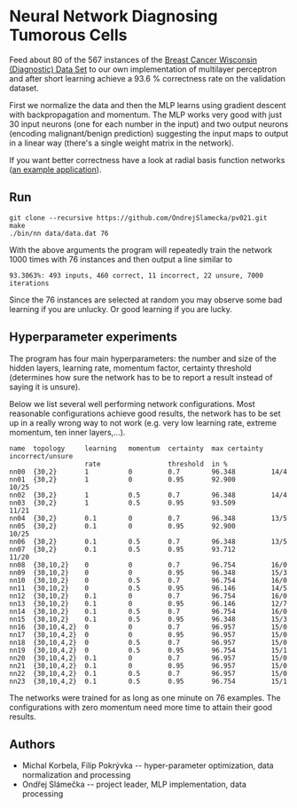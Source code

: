 Neural Network Diagnosing Tumorous Cells
========================================

Feed about 80 of the 567 instances of the
[Breast Cancer Wisconsin (Diagnostic) Data Set](http://archive.ics.uci.edu/ml/datasets/Breast+Cancer+Wisconsin+%28Diagnostic%29)
to our own implementation of multilayer perceptron and after short
learning achieve a 93.6 % correctness rate on the validation dataset.

First we normalize the data and then the MLP learns using gradient
descent with backpropagation and momentum. The MLP works very good with
just 30 input neurons (one for each number in the input) and two output
neurons (encoding malignant/benign prediction) suggesting the input maps
to output in a linear way (there's a single weight matrix in the
network).

If you want better correctness have a look at radial basis function
networks ([an example
application](http://www.acit2k.org/ACIT/2012Proceedings/13233.pdf)).


Run
---

    git clone --recursive https://github.com/OndrejSlamecka/pv021.git
    make
    ./bin/nn data/data.dat 76


With the above arguments the program will repeatedly train the network 1000 times with 76 instances and then output a line similar to

    93.3063%: 493 inputs, 460 correct, 11 incorrect, 22 unsure, 7000 iterations

Since the 76 instances are selected at random you may observe some bad
learning if you are unlucky. Or good learning if you are lucky.

Hyperparameter experiments
--------------------------

The program has four main hyperparameters: the number and size of the
hidden layers, learning rate, momentum factor, certainty threshold
(determines how sure the network has to be to report a result instead of
saying it is unsure).

Below we list several well performing network configurations. Most
reasonable configurations achieve good results, the network has to be
set up in a really wrong way to not work (e.g. very low learning rate,
extreme momentum, ten inner layers,...).

    name  topology     learning   momentum  certainty  max certainty  incorrect/unsure
                       rate                 threshold  in %
    nn00  {30,2}       1          0         0.7        96.348         14/4
    nn01  {30,2}       1          0         0.95       92.900         10/25
    nn02  {30,2}       1          0.5       0.7        96.348         14/4
    nn03  {30,2}       1          0.5       0.95       93.509         11/21
    nn04  {30,2}       0.1        0         0.7        96.348         13/5
    nn05  {30,2}       0.1        0         0.95       92.900         10/25
    nn06  {30,2}       0.1        0.5       0.7        96.348         13/5
    nn07  {30,2}       0.1        0.5       0.95       93.712         11/20
    nn08  {30,10,2}    0          0         0.7        96.754         16/0
    nn09  {30,10,2}    0          0         0.95       96.348         15/3
    nn10  {30,10,2}    0          0.5       0.7        96.754         16/0
    nn11  {30,10,2}    0          0.5       0.95       96.146         14/5
    nn12  {30,10,2}    0.1        0         0.7        96.754         16/0
    nn13  {30,10,2}    0.1        0         0.95       96.146         12/7
    nn14  {30,10,2}    0.1        0.5       0.7        96.754         16/0
    nn15  {30,10,2}    0.1        0.5       0.95       96.348         15/3
    nn16  {30,10,4,2}  0          0         0.7        96.957         15/0
    nn17  {30,10,4,2}  0          0         0.95       96.957         15/0
    nn18  {30,10,4,2}  0          0.5       0.7        96.957         15/0
    nn19  {30,10,4,2}  0          0.5       0.95       96.754         15/1
    nn20  {30,10,4,2}  0.1        0         0.7        96.957         15/0
    nn21  {30,10,4,2}  0.1        0         0.95       96.957         15/0
    nn22  {30,10,4,2}  0.1        0.5       0.7        96.957         15/0
    nn23  {30,10,4,2}  0.1        0.5       0.95       96.754         15/1

The networks were trained for as long as one minute on 76 examples. The
configurations with zero momentum need more time to attain their good
results.


Authors
-------

* Michal Korbela, Filip Pokrývka -- hyper-parameter optimization, data
  normalization and processing
* Ondřej Slámečka -- project leader, MLP implementation, data processing
